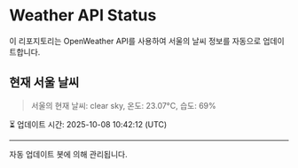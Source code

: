 
# Weather API Status

이 리포지토리는 OpenWeather API를 사용하여 서울의 날씨 정보를 자동으로 업데이트합니다.

## 현재 서울 날씨
> 서울의 현재 날씨: clear sky, 온도: 23.07°C, 습도: 69%

⏳ 업데이트 시간: 2025-10-08 10:42:12 (UTC)

---
자동 업데이트 봇에 의해 관리됩니다.
